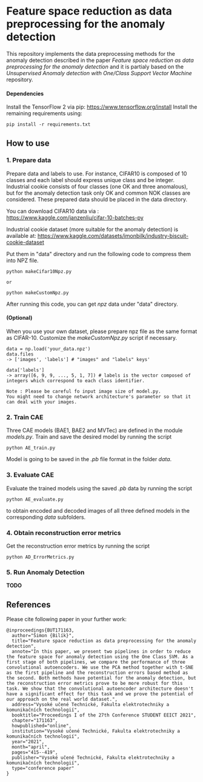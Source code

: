 # Feature space reduction as data preprocessing for the anomaly detection

This repository implements the data preprocessing methods for the anomaly detection described in the paper *Feature space reduction as data preprocessing for the anomaly detection* and it is partialy based on the *Unsupervised Anomaly detection with One/Class Support Vector Machine* repository.

#### Dependencies
Install the TensorFlow 2 via pip: https://www.tensorflow.org/install
Install the remaining requirements using:
```
pip install -r requirements.txt
```

## How to use
### 1. Prepare data
Prepare data and labels to use. For instance, CIFAR10 is composed of 10 classes and each label should express unique class and be integer. Industrial cookie consists of four classes (one OK and three anomalous), but for the anomaly detection task only OK and common NOK classes are considered. These prepared data should be placed in the data directory.

You can download CIFAR10 data via :  
https://www.kaggle.com/janzenliu/cifar-10-batches-py

Industrial cookie dataset (more suitable for the anomaly detection) is available at:
https://www.kaggle.com/datasets/imonbilk/industry-biscuit-cookie-dataset

Put them in "data" directory and run the following code to compress them into NPZ file.
```
python makeCifar10Npz.py

or

python makeCustomNpz.py
```
After running this code, you can get *npz* data under "data" directory.


#### (Optional)
When you use your own dataset, please prepare npz file as the same format as CIFAR-10. Customize the *makeCustomNpz.py* script if necessary.
```
data = np.load('your_data.npz')
data.files
-> ['images', 'labels'] # "images" and "labels" keys'

data['labels']
-> array([6, 9, 9, ..., 5, 1, 7]) # labels is the vector composed of integers which correspond to each class identifier.

Note : Please be careful fo input image size of model.py.
You might need to change network architecture's parameter so that it can deal with your images.
```


### 2. Train CAE
Three CAE models (BAE1, BAE2 and MVTec) are defined in the module *models.py*. Train and save the desired model by running the script
```
python AE_train.py
```
Model is going to be saved in the *.pb* file format in the folder *data*.


### 3. Evaluate CAE
Evaluate the trained models using the saved *.pb* data by running the script
```
python AE_evaluate.py
```
to obtain encoded and decoded images of all three defined models in the corresponding *data* subfolders.


### 4. Obtain reconstruction error metrics
Get the reconstruction error metrics by running the script
```
python AD_ErrorMetrics.py
```

### 5. Run Anomaly Detection
**TODO**

## References

Please cite following paper in your further work:

```
@inproceedings{BUT171163,
  author="Šimon {Bilík}",
  title="Feature space reduction as data preprocessing for the anomaly detection",
  annote="In this paper, we present two pipelines in order to reduce the feature space for anomaly detection using the One Class SVM. As a first stage of both pipelines, we compare the performance of three convolutional autoencoders. We use the PCA method together with t-SNE as the first pipeline and the reconstruction errors based method as the second. Both methods have potential for the anomaly detection, but the reconstruction error metrics prove to be more robust for this task. We show that the convolutional autoencoder architecture doesn't have a significant effect for this task and we prove the potential of our approach on the real world dataset.",
  address="Vysoké učené Technické, Fakulta elektrotechniky a komunikačních technologií",
  booktitle="Proceedings I of the 27th Conference STUDENT EEICT 2021",
  chapter="171163",
  howpublished="online",
  institution="Vysoké učené Technické, Fakulta elektrotechniky a komunikačních technologií",
  year="2021",
  month="april",
  pages="415--419",
  publisher="Vysoké učené Technické, Fakulta elektrotechniky a komunikačních technologií",
  type="conference paper"
}
```
